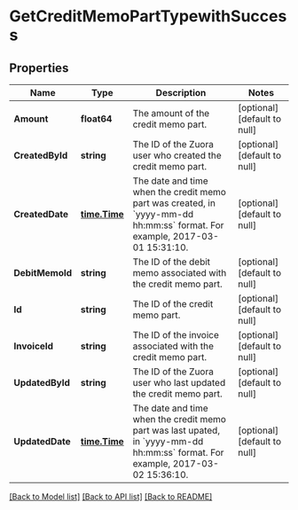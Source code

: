 # GetCreditMemoPartTypewithSuccess

## Properties
Name | Type | Description | Notes
------------ | ------------- | ------------- | -------------
**Amount** | **float64** | The amount of the credit memo part.  | [optional] [default to null]
**CreatedById** | **string** | The ID of the Zuora user who created the credit memo part.  | [optional] [default to null]
**CreatedDate** | [**time.Time**](time.Time.md) | The date and time when the credit memo part was created, in &#x60;yyyy-mm-dd hh:mm:ss&#x60; format. For example, 2017-03-01 15:31:10.  | [optional] [default to null]
**DebitMemoId** | **string** | The ID of the debit memo associated with the credit memo part.  | [optional] [default to null]
**Id** | **string** | The ID of the credit memo part.  | [optional] [default to null]
**InvoiceId** | **string** | The ID of the invoice associated with the credit memo part.  | [optional] [default to null]
**UpdatedById** | **string** | The ID of the Zuora user who last updated the credit memo part.  | [optional] [default to null]
**UpdatedDate** | [**time.Time**](time.Time.md) | The date and time when the credit memo part was last upated, in &#x60;yyyy-mm-dd hh:mm:ss&#x60; format. For example, 2017-03-02 15:36:10.  | [optional] [default to null]

[[Back to Model list]](../README.md#documentation-for-models) [[Back to API list]](../README.md#documentation-for-api-endpoints) [[Back to README]](../README.md)


